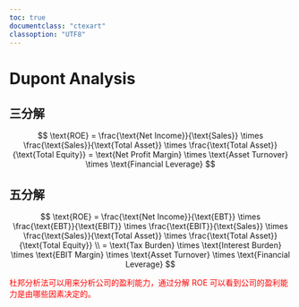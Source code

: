 ```yaml
---
toc: true
documentclass: "ctexart"
classoption: "UTF8"
---
```

# Dupont Analysis
## 三分解
$$
\text{ROE} = \frac{\text{Net Income}}{\text{Sales}} \times \frac{\text{Sales}}{\text{Total Asset}} \times \frac{\text{Total Asset}}{\text{Total Equity}} = \text{Net Profit Margin} \times \text{Asset Turnover} \times \text{Financial Leverage}
$$
## 五分解
$$
\text{ROE} = \frac{\text{Net Income}}{\text{EBT}} \times \frac{\text{EBT}}{\text{EBIT}} \times \frac{\text{EBIT}}{\text{Sales}} \times \frac{\text{Sales}}{\text{Total Asset}} \times \frac{\text{Total Asset}}{\text{Total Equity}} \\ = \text{Tax Burden} \times \text{Interest Burden} \times \text{EBIT Margin} \times \text{Asset Turnover} \times \text{Financial Leverage}
$$
<!-- red color -->
<span style="color:red">
杜邦分析法可以用来分析公司的盈利能力，通过分解 ROE 可以看到公司的盈利能力是由哪些因素决定的。
</span>
